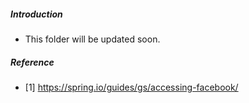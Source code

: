 ##### Introduction
- This folder will be updated soon. 

##### Reference
- [1] https://spring.io/guides/gs/accessing-facebook/